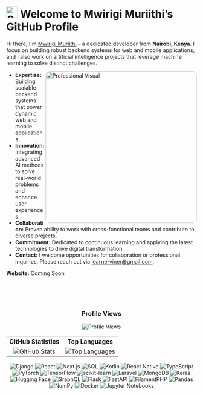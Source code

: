 <h1>
  <img src="https://emojis.slackmojis.com/emojis/images/1531849430/4246/blob-sunglasses.gif?1531849430" width="30" alt="Sunglasses Emoji"/>
  Welcome to Mwirigi Muriithi’s GitHub Profile
</h1>

<p>
  Hi there, I'm <a href="https://www.mwirigi.github.io/">Mwirigi Muriithi</a> – a dedicated developer from <strong>Nairobi, Kenya</strong>. I focus on building robust backend systems for web and mobile applications, and I also work on artificial intelligence projects that leverage machine learning to solve distinct challenges.
</p>


<p>
  <img align="right" width="400px" style="border-radius: 10px;" alt="Professional Visual" src="https://user-images.githubusercontent.com/74038190/229223263-cf2e4b07-2615-4f87-9c38-e37600f8381a.gif" />
</p>

<ul>
  <li><strong>Expertise:</strong> Building scalable backend systems that power dynamic web and mobile applications.</li>
  <li><strong>Innovation:</strong> Integrating advanced AI methods to solve real-world problems and enhance user experiences.</li>
  <li><strong>Collaboration:</strong> Proven ability to work with cross-functional teams and contribute to diverse projects.</li>
  <li><strong>Commitment:</strong> Dedicated to continuous learning and applying the latest technologies to drive digital transformation.</li>
  <li><strong>Contact:</strong> I welcome opportunities for collaboration or professional inquiries. Please reach out via <a href="mailto:learnerviner@gmail.com">learnerviner@gmail.com</a>.</li>
</ul>

<p>
  <strong>Website:</strong> Coming Soon
</p>

<br>
<br>
<br>
<h3 align="center">Profile Views</h3>
<p align="center">
  <img src="https://profile-counter.glitch.me/mwirigi/count.svg" alt="Profile Views" />
</p>



<table align="center">
  <tr>
    <th align="center">GitHub Statistics</th>
    <th align="center">Top Languages</th>
  </tr>
  <tr>
    <td align="center">
      <img src="https://github-readme-stats.vercel.app/api?username=MwirigiMuriithi&show_icons=true&theme=dark&count_private=true" alt="GitHub Stats" />
    </td>
    <td align="center">
      <img src="https://github-readme-stats.vercel.app/api/top-langs/?username=MwirigiMuriithi&layout=compact&theme=dark&langs_count=10&hide=HTML,CSS&cache_seconds=0" alt="Top Languages" />
    </td>
  </tr>
</table>
<p align="center">
  <img src="https://img.shields.io/badge/-Django-black?style=flat-square&logo=django" alt="Django" />
  <img src="https://img.shields.io/badge/-React-black?style=flat-square&logo=react" alt="React" />
  <img src="https://img.shields.io/badge/-Next.js-black?style=flat-square&logo=nextdotjs" alt="Next.js" />
  <img src="https://img.shields.io/badge/-SQL-black?style=flat-square&logo=sqlite" alt="SQL" />
  <img src="https://img.shields.io/badge/-Kotlin-black?style=flat-square&logo=kotlin" alt="Kotlin" />
  <img src="https://img.shields.io/badge/-React%20Native-black?style=flat-square&logo=react" alt="React Native" />
   <img src="https://img.shields.io/badge/-TypeScript-black?style=flat-square&logo=typescript" alt="TypeScript" />
  <img src="https://img.shields.io/badge/-PyTorch-black?style=flat-square&logo=pytorch" alt="PyTorch" />
  <img src="https://img.shields.io/badge/-TensorFlow-black?style=flat-square&logo=tensorflow" alt="TensorFlow" />
  <img src="https://img.shields.io/badge/-scikit--learn-black?style=flat-square&logo=scikitlearn" alt="scikit-learn" />
  <img src="https://img.shields.io/badge/-Laravel-black?style=flat-square&logo=laravel" alt="Laravel" />
  <img src="https://img.shields.io/badge/-MongoDB-black?style=flat-square&logo=mongodb" alt="MongoDB" />
  <img src="https://img.shields.io/badge/-Keras-black?style=flat-square&logo=keras" alt="Keras" />
  <img src="https://img.shields.io/badge/-Hugging%20Face-black?style=flat-square&logo=huggingface" alt="Hugging Face" />
  <img src="https://img.shields.io/badge/-GraphQL-black?style=flat-square&logo=graphql" alt="GraphQL" />
  <img src="https://img.shields.io/badge/-Flask-black?style=flat-square&logo=flask" alt="Flask" />
  <img src="https://img.shields.io/badge/-FastAPI-black?style=flat-square&logo=fastapi" alt="FastAPI" />
  <img src="https://img.shields.io/badge/-FilamentPHP-black?style=flat-square&logo=filament" alt="FilamentPHP" />
  <img src="https://img.shields.io/badge/-Pandas-black?style=flat-square&logo=pandas" alt="Pandas" />
  <img src="https://img.shields.io/badge/-NumPy-black?style=flat-square&logo=numpy" alt="NumPy" />
  <img src="https://img.shields.io/badge/-Docker-black?style=flat-square&logo=docker" alt="Docker" />
  <img src="https://img.shields.io/badge/-Jupyter%20Notebooks-black?style=flat-square&logo=jupyter" alt="Jupyter Notebooks" />
</p>



